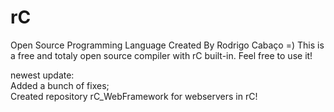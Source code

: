 # rC

Open Source Programming Language Created By Rodrigo Cabaço =) This is a free and totaly open source compiler with rC built-in. Feel free to use it!

newest update:     
Added a bunch of fixes;     
Created repository rC_WebFramework for webservers in rC!
